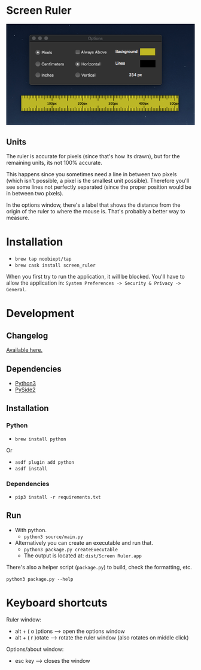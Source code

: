 # Screen Ruler

![Image](images/ruler.png)

## Units

The ruler is accurate for pixels (since that's how its drawn), but for the remaining units, its not 100% accurate.

This happens since you sometimes need a line in between two pixels (which isn't possible, a pixel is the smallest unit possible). Therefore you'll see some lines not perfectly separated (since the proper position would be in between two pixels).

In the options window, there's a label that shows the distance from the origin of the ruler to where the mouse is. That's probably a better way to measure.

# Installation

-   `brew tap noobiept/tap`
-   `brew cask install screen_ruler`

When you first try to run the application, it will be blocked. You'll have to allow the application in: `System Preferences -> Security & Privacy -> General`.

# Development

## Changelog

[Available here.](changelog.md)

## Dependencies

-   [Python3](http://python.org)
-   [PySide2](https://wiki.qt.io/Qt_for_Python)

## Installation

### Python

-   `brew install python`

Or

-   `asdf plugin add python`
-   `asdf install`

### Dependencies

-   `pip3 install -r requirements.txt`

## Run

-   With python.
    -   `python3 source/main.py`
-   Alternatively you can create an executable and run that.
    -   `python3 package.py createExecutable`
    -   The output is located at: `dist/Screen Ruler.app`

There's also a helper script (`package.py`) to build, check the formatting, etc.

`python3 package.py --help`

# Keyboard shortcuts

Ruler window:

-   alt + ( o )ptions --> open the options window
-   alt + ( r )otate --> rotate the ruler window (also rotates on middle click)

Options/about window:

-   esc key --> closes the window
